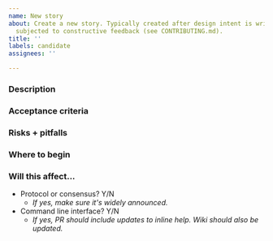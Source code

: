 ```yaml
---
name: New story
about: Create a new story. Typically created after design intent is written down and
  subjected to constructive feedback (see CONTRIBUTING.md).
title: ''
labels: candidate
assignees: ''

---
```


### Description

### Acceptance criteria

### Risks + pitfalls

### Where to begin

### Will this affect...
* Protocol or consensus? Y/N
  * _If yes, make sure it's widely announced._
* Command line interface? Y/N
  * _If yes, PR should include updates to inline help. Wiki should also be updated._
